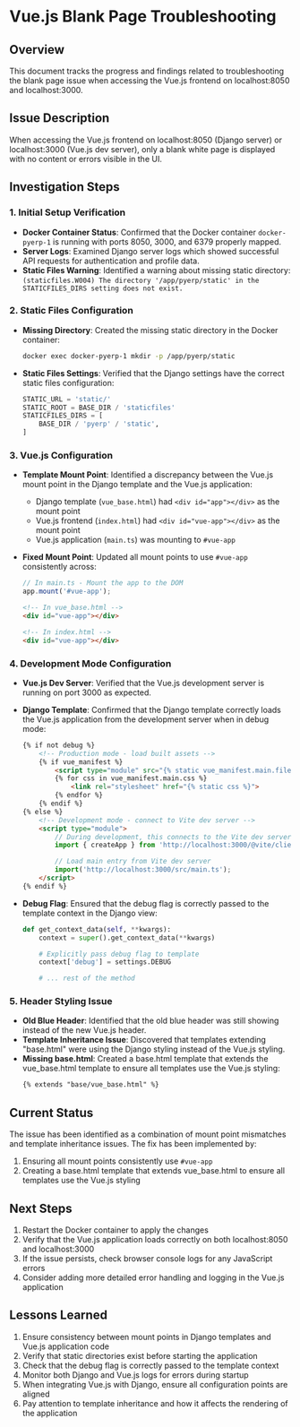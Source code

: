 # Vue.js Blank Page Troubleshooting

## Overview

This document tracks the progress and findings related to troubleshooting the blank page issue when accessing the Vue.js frontend on localhost:8050 and localhost:3000.

## Issue Description

When accessing the Vue.js frontend on localhost:8050 (Django server) or localhost:3000 (Vue.js dev server), only a blank white page is displayed with no content or errors visible in the UI.

## Investigation Steps

### 1. Initial Setup Verification

- **Docker Container Status**: Confirmed that the Docker container `docker-pyerp-1` is running with ports 8050, 3000, and 6379 properly mapped.
- **Server Logs**: Examined Django server logs which showed successful API requests for authentication and profile data.
- **Static Files Warning**: Identified a warning about missing static directory: `(staticfiles.W004) The directory '/app/pyerp/static' in the STATICFILES_DIRS setting does not exist.`

### 2. Static Files Configuration

- **Missing Directory**: Created the missing static directory in the Docker container:
  ```bash
  docker exec docker-pyerp-1 mkdir -p /app/pyerp/static
  ```
- **Static Files Settings**: Verified that the Django settings have the correct static files configuration:
  ```python
  STATIC_URL = 'static/'
  STATIC_ROOT = BASE_DIR / 'staticfiles'
  STATICFILES_DIRS = [
      BASE_DIR / 'pyerp' / 'static',
  ]
  ```

### 3. Vue.js Configuration

- **Template Mount Point**: Identified a discrepancy between the Vue.js mount point in the Django template and the Vue.js application:
  - Django template (`vue_base.html`) had `<div id="app"></div>` as the mount point
  - Vue.js frontend (`index.html`) had `<div id="vue-app"></div>` as the mount point
  - Vue.js application (`main.ts`) was mounting to `#vue-app`

- **Fixed Mount Point**: Updated all mount points to use `#vue-app` consistently across:
  ```typescript
  // In main.ts - Mount the app to the DOM
  app.mount('#vue-app');
  ```
  ```html
  <!-- In vue_base.html -->
  <div id="vue-app"></div>
  ```
  ```html
  <!-- In index.html -->
  <div id="vue-app"></div>
  ```

### 4. Development Mode Configuration

- **Vue.js Dev Server**: Verified that the Vue.js development server is running on port 3000 as expected.
- **Django Template**: Confirmed that the Django template correctly loads the Vue.js application from the development server when in debug mode:
  ```html
  {% if not debug %}
      <!-- Production mode - load built assets -->
      {% if vue_manifest %}
          <script type="module" src="{% static vue_manifest.main.file %}"></script>
          {% for css in vue_manifest.main.css %}
              <link rel="stylesheet" href="{% static css %}">
          {% endfor %}
      {% endif %}
  {% else %}
      <!-- Development mode - connect to Vite dev server -->
      <script type="module">
          // During development, this connects to the Vite dev server for HMR
          import { createApp } from 'http://localhost:3000/@vite/client';

          // Load main entry from Vite dev server
          import('http://localhost:3000/src/main.ts');
      </script>
  {% endif %}
  ```

- **Debug Flag**: Ensured that the debug flag is correctly passed to the template context in the Django view:
  ```python
  def get_context_data(self, **kwargs):
      context = super().get_context_data(**kwargs)

      # Explicitly pass debug flag to template
      context['debug'] = settings.DEBUG

      # ... rest of the method
  ```

### 5. Header Styling Issue

- **Old Blue Header**: Identified that the old blue header was still showing instead of the new Vue.js header.
- **Template Inheritance Issue**: Discovered that templates extending "base.html" were using the Django styling instead of the Vue.js styling.
- **Missing base.html**: Created a base.html template that extends the vue_base.html template to ensure all templates use the Vue.js styling:
  ```html
  {% extends "base/vue_base.html" %}
  ```

## Current Status

The issue has been identified as a combination of mount point mismatches and template inheritance issues. The fix has been implemented by:
1. Ensuring all mount points consistently use `#vue-app`
2. Creating a base.html template that extends vue_base.html to ensure all templates use the Vue.js styling

## Next Steps

1. Restart the Docker container to apply the changes
2. Verify that the Vue.js application loads correctly on both localhost:8050 and localhost:3000
3. If the issue persists, check browser console logs for any JavaScript errors
4. Consider adding more detailed error handling and logging in the Vue.js application

## Lessons Learned

1. Ensure consistency between mount points in Django templates and Vue.js application code
2. Verify that static directories exist before starting the application
3. Check that the debug flag is correctly passed to the template context
4. Monitor both Django and Vue.js logs for errors during startup
5. When integrating Vue.js with Django, ensure all configuration points are aligned
6. Pay attention to template inheritance and how it affects the rendering of the application

